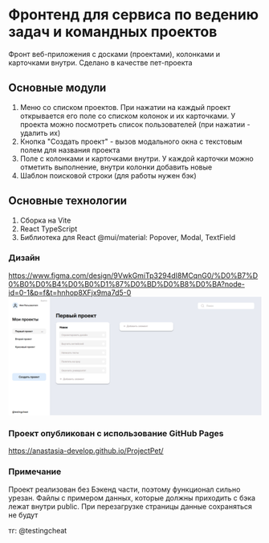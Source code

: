 # Фронтенд для сервиса по ведению задач и командных проектов

Фронт веб-приложения с досками (проектами), колонками и карточками внутри. Сделано в качестве пет-проекта

## Основные модули

1. Меню со списком проектов. При нажатии на каждый проект открывается его поле со списком колонок и их карточками. У проекта можно посмотреть список пользователей (при нажатии - удалить их)
2. Кнопка "Создать проект" - вызов модального окна с текстовым полем для названия проекта
3. Поле с колонками и карточками внутри. У каждой карточки можно отметить выполнение, внутри колонки добавить новые
4. Шаблон поисковой строки (для работы нужен бэк)

## Основные технологии

1. Сборка на Vite
2. React TypeScript
3. Библиотека для React @mui/material: Popover, Modal, TextField

### Дизайн

https://www.figma.com/design/9VwkGmiTp3294dI8MCqnG0/%D0%B7%D0%B0%D0%B4%D0%B0%D1%87%D0%BD%D0%B8%D0%BA?node-id=0-1&p=f&t=hnhop8XFjx9ma7d5-0
![alt text](image.png)

### Проект опубликован с использование GitHub Pages

https://anastasia-develop.github.io/ProjectPet/

### Примечание

Проект реализован без Бэкенд части, поэтому функционал сильно урезан. Файлы с примером данных, которые должны приходить с бэка лежат внутри public. При перезагрузке страницы данные сохраняться не будут

тг:
@testingcheat